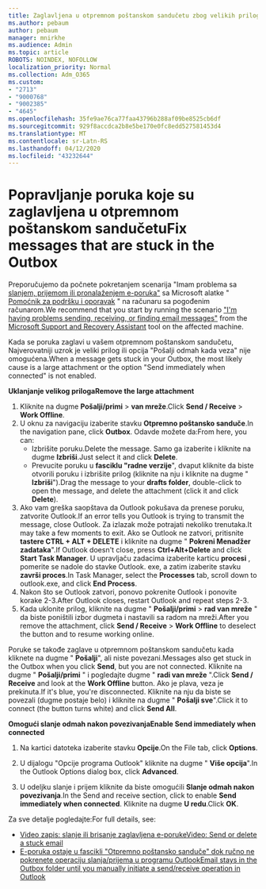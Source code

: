 ```yaml
---
title: Zaglavljena u otpremnom poštanskom sandučetu zbog velikih priloga
ms.author: pebaum
author: pebaum
manager: mnirkhe
ms.audience: Admin
ms.topic: article
ROBOTS: NOINDEX, NOFOLLOW
localization_priority: Normal
ms.collection: Adm_O365
ms.custom:
- "2713"
- "9000768"
- "9002385"
- "4645"
ms.openlocfilehash: 35fe9ae76ca77faa43796b288af09be8525cb6df
ms.sourcegitcommit: 929f8accdca2b8e5be170e0fc8edd527581453d4
ms.translationtype: MT
ms.contentlocale: sr-Latn-RS
ms.lasthandoff: 04/12/2020
ms.locfileid: "43232644"
---
```

# <a name="fix-messages-that-are-stuck-in-the-outbox"></a><span data-ttu-id="b8af0-102">Popravljanje poruka koje su zaglavljena u otpremnom poštanskom sandučetu</span><span class="sxs-lookup"><span data-stu-id="b8af0-102">Fix messages that are stuck in the Outbox</span></span>

<span data-ttu-id="b8af0-103">Preporučujemo da počnete pokretanjem scenarija "Imam problema sa [slanjem, prijemom ili pronalaženjem e-poruka"](https://aka.ms/SaRA-OutlookSendReceive) sa Microsoft alatke " [Pomoćnik za podršku i oporavak](https://diagnostics.office.com/#/) " na računaru sa pogođenim računarom.</span><span class="sxs-lookup"><span data-stu-id="b8af0-103">We recommend that you start by running the scenario ["I'm having problems sending, receiving, or finding email messages"](https://aka.ms/SaRA-OutlookSendReceive) from the [Microsoft Support and Recovery Assistant](https://diagnostics.office.com/#/) tool on the affected machine.</span></span>

<span data-ttu-id="b8af0-104">Kada se poruka zaglavi u vašem otpremnom poštanskom sandučetu, Najverovatniji uzrok je veliki prilog ili opcija "Pošalji odmah kada veza" nije omogućena.</span><span class="sxs-lookup"><span data-stu-id="b8af0-104">When a message gets stuck in your Outbox, the most likely cause is a large attachment or the option "Send immediately when connected" is not enabled.</span></span>

<span data-ttu-id="b8af0-105">**Uklanjanje velikog priloga**</span><span class="sxs-lookup"><span data-stu-id="b8af0-105">**Remove the large attachment**</span></span>

1. <span data-ttu-id="b8af0-106">Kliknite na dugme **Pošalji/primi** > **van mreže**.</span><span class="sxs-lookup"><span data-stu-id="b8af0-106">Click **Send / Receive** > **Work Offline**.</span></span> 
2. <span data-ttu-id="b8af0-107">U oknu za navigaciju izaberite stavku **Otpremno poštansko sanduče**.</span><span class="sxs-lookup"><span data-stu-id="b8af0-107">In the navigation pane, click **Outbox**.</span></span> <span data-ttu-id="b8af0-108">Odavde možete da:</span><span class="sxs-lookup"><span data-stu-id="b8af0-108">From here, you can:</span></span> 
    - <span data-ttu-id="b8af0-109">Izbrišite poruku.</span><span class="sxs-lookup"><span data-stu-id="b8af0-109">Delete the message.</span></span> <span data-ttu-id="b8af0-110">Samo ga izaberite i kliknite na dugme **Izbriši**.</span><span class="sxs-lookup"><span data-stu-id="b8af0-110">Just select it and click **Delete**.</span></span>
    - <span data-ttu-id="b8af0-111">Prevucite poruku u **fasciklu "radne verzije**", dvaput kliknite da biste otvorili poruku i izbrišite prilog (kliknite na nju i kliknite na dugme " **Izbriši**").</span><span class="sxs-lookup"><span data-stu-id="b8af0-111">Drag the message to your **drafts folder**, double-click to open the message, and delete the attachment (click it and click **Delete**).</span></span>
3. <span data-ttu-id="b8af0-112">Ako vam greška saopštava da Outlook pokušava da prenese poruku, zatvorite Outlook.</span><span class="sxs-lookup"><span data-stu-id="b8af0-112">If an error tells you Outlook is trying to transmit the message, close Outlook.</span></span> <span data-ttu-id="b8af0-113">Za izlazak može potrajati nekoliko trenutaka.</span><span class="sxs-lookup"><span data-stu-id="b8af0-113">It may take a few moments to exit.</span></span> <span data-ttu-id="b8af0-114">Ako se Outlook ne zatvori, pritisnite **tastere CTRL + ALT + DELETE** i kliknite na dugme " **Pokreni Menadžer zadataka**".</span><span class="sxs-lookup"><span data-stu-id="b8af0-114">If Outlook doesn't close, press **Ctrl+Alt+Delete** and click **Start Task Manager**.</span></span> <span data-ttu-id="b8af0-115">U upravljaču zadacima izaberite karticu **procesi** , pomerite se nadole do stavke Outlook. exe, a zatim izaberite stavku **završi proces**.</span><span class="sxs-lookup"><span data-stu-id="b8af0-115">In Task Manager, select the **Processes** tab, scroll down to outlook.exe, and click **End Process**.</span></span>
4. <span data-ttu-id="b8af0-116">Nakon što se Outlook zatvori, ponovo pokrenite Outlook i ponovite korake 2-3.</span><span class="sxs-lookup"><span data-stu-id="b8af0-116">After Outlook closes, restart Outlook and repeat steps 2-3.</span></span> 
5. <span data-ttu-id="b8af0-117">Kada uklonite prilog, kliknite na dugme " **Pošalji/primi** > **rad van mreže** " da biste poništili izbor dugmeta i nastavili sa radom na mreži.</span><span class="sxs-lookup"><span data-stu-id="b8af0-117">After you remove the attachment, click **Send / Receive** > **Work Offline** to deselect the button and to resume working online.</span></span> 

<span data-ttu-id="b8af0-118">Poruke se takođe zaglave u otpremnom poštanskom sandučetu kada kliknete na dugme " **Pošalji**", ali niste povezani.</span><span class="sxs-lookup"><span data-stu-id="b8af0-118">Messages also get stuck in the Outbox when you click **Send**, but you are not connected.</span></span> <span data-ttu-id="b8af0-119">Kliknite na dugme " **Pošalji/primi** " i pogledajte dugme " **radi van mreže** ".</span><span class="sxs-lookup"><span data-stu-id="b8af0-119">Click **Send / Receive** and look at the **Work Offline** button.</span></span> <span data-ttu-id="b8af0-120">Ako je plava, veza je prekinuta.</span><span class="sxs-lookup"><span data-stu-id="b8af0-120">If it's blue, you're disconnected.</span></span> <span data-ttu-id="b8af0-121">Kliknite na nju da biste se povezali (dugme postaje belo) i kliknite na dugme " **Pošalji sve**".</span><span class="sxs-lookup"><span data-stu-id="b8af0-121">Click it to connect (the button turns white) and click **Send All**.</span></span>
 
<span data-ttu-id="b8af0-122">**Omogući slanje odmah nakon povezivanja**</span><span class="sxs-lookup"><span data-stu-id="b8af0-122">**Enable Send immediately when connected**</span></span>
 
1. <span data-ttu-id="b8af0-123">Na kartici datoteka izaberite stavku **Opcije**.</span><span class="sxs-lookup"><span data-stu-id="b8af0-123">On the File tab, click **Options**.</span></span>

2. <span data-ttu-id="b8af0-124">U dijalogu "Opcije programa Outlook" kliknite na dugme " **Više opcija**".</span><span class="sxs-lookup"><span data-stu-id="b8af0-124">In the Outlook Options dialog box, click **Advanced**.</span></span>

3. <span data-ttu-id="b8af0-125">U odeljku slanje i prijem kliknite da biste omogućili **Slanje odmah nakon povezivanja**.</span><span class="sxs-lookup"><span data-stu-id="b8af0-125">In the Send and receive section, click to enable **Send immediately when connected**.</span></span> <span data-ttu-id="b8af0-126">Kliknite na dugme **U redu**.</span><span class="sxs-lookup"><span data-stu-id="b8af0-126">Click **OK**.</span></span>
 
<span data-ttu-id="b8af0-127">Za sve detalje pogledajte:</span><span class="sxs-lookup"><span data-stu-id="b8af0-127">For full details, see:</span></span>
- [<span data-ttu-id="b8af0-128">Video zapis: slanje ili brisanje zaglavljena e-poruke</span><span class="sxs-lookup"><span data-stu-id="b8af0-128">Video: Send or delete a stuck email</span></span>](https://support.office.com/article/Video-Send-or-delete-an-email-stuck-in-your-outbox-26d5d34a-4e5f-444a-a9e8-44db04a94dec) 
- [<span data-ttu-id="b8af0-129">E-poruka ostaje u fascikli "Otpremno poštansko sanduče" dok ručno ne pokrenete operaciju slanja/prijema u programu Outlook</span><span class="sxs-lookup"><span data-stu-id="b8af0-129">Email stays in the Outbox folder until you manually initiate a send/receive operation in Outlook</span></span>](https://support.microsoft.com/help/2797572/email-stays-in-the-outbox-folder-until-you-manually-initiate-a-send-re)
